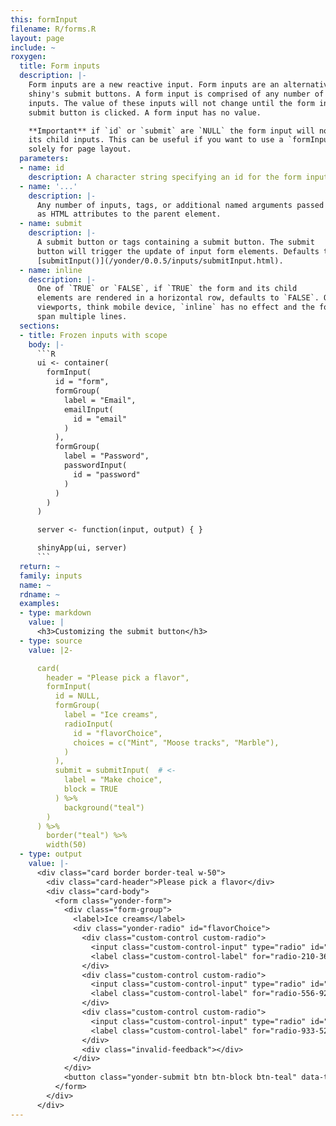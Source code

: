 ```yaml
---
this: formInput
filename: R/forms.R
layout: page
include: ~
roxygen:
  title: Form inputs
  description: |-
    Form inputs are a new reactive input. Form inputs are an alternative to
    shiny's submit buttons. A form input is comprised of any number of
    inputs. The value of these inputs will not change until the form input's
    submit button is clicked. A form input has no value.

    **Important** if `id` or `submit` are `NULL` the form input will not freeze
    its child inputs. This can be useful if you want to use a `formInput()`
    solely for page layout.
  parameters:
  - name: id
    description: A character string specifying an id for the form input.
  - name: '...'
    description: |-
      Any number of inputs, tags, or additional named arguments passed
      as HTML attributes to the parent element.
  - name: submit
    description: |-
      A submit button or tags containing a submit button. The submit
      button will trigger the update of input form elements. Defaults to
      [submitInput()](/yonder/0.0.5/inputs/submitInput.html).
  - name: inline
    description: |-
      One of `TRUE` or `FALSE`, if `TRUE` the form and its child
      elements are rendered in a horizontal row, defaults to `FALSE`. On small
      viewports, think mobile device, `inline` has no effect and the form will
      span multiple lines.
  sections:
  - title: Frozen inputs with scope
    body: |-
      ```R
      ui <- container(
        formInput(
          id = "form",
          formGroup(
            label = "Email",
            emailInput(
              id = "email"
            )
          ),
          formGroup(
            label = "Password",
            passwordInput(
              id = "password"
            )
          )
        )
      )

      server <- function(input, output) { }

      shinyApp(ui, server)
      ```
  return: ~
  family: inputs
  name: ~
  rdname: ~
  examples:
  - type: markdown
    value: |
      <h3>Customizing the submit button</h3>
  - type: source
    value: |2-

      card(
        header = "Please pick a flavor",
        formInput(
          id = NULL,
          formGroup(
            label = "Ice creams",
            radioInput(
              id = "flavorChoice",
              choices = c("Mint", "Moose tracks", "Marble"),
            )
          ),
          submit = submitInput(  # <-
            label = "Make choice",
            block = TRUE
          ) %>%
            background("teal")
        )
      ) %>%
        border("teal") %>%
        width(50)
  - type: output
    value: |-
      <div class="card border border-teal w-50">
        <div class="card-header">Please pick a flavor</div>
        <div class="card-body">
          <form class="yonder-form">
            <div class="form-group">
              <label>Ice creams</label>
              <div class="yonder-radio" id="flavorChoice">
                <div class="custom-control custom-radio">
                  <input class="custom-control-input" type="radio" id="radio-210-365" name="flavorChoice" data-value="Mint" checked/>
                  <label class="custom-control-label" for="radio-210-365">Mint</label>
                </div>
                <div class="custom-control custom-radio">
                  <input class="custom-control-input" type="radio" id="radio-556-924" name="flavorChoice" data-value="Moose tracks"/>
                  <label class="custom-control-label" for="radio-556-924">Moose tracks</label>
                </div>
                <div class="custom-control custom-radio">
                  <input class="custom-control-input" type="radio" id="radio-933-527" name="flavorChoice" data-value="Marble"/>
                  <label class="custom-control-label" for="radio-933-527">Marble</label>
                </div>
                <div class="invalid-feedback"></div>
              </div>
            </div>
            <button class="yonder-submit btn btn-block btn-teal" data-type="submit" role="button">Make choice</button>
          </form>
        </div>
      </div>
---
```

